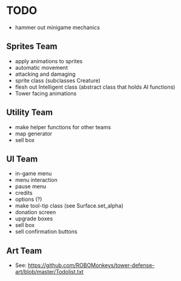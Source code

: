 # TODO

- hammer out minigame mechanics

## Sprites Team

- apply animations to sprites
- automatic movement
- attacking and damaging
- sprite class (subclasses Creature)
- flesh out Intelligent class (abstract class that holds AI functions)
- Tower facing animations

## Utility Team

- make helper functions for other teams
- map generator
- sell box

## UI Team

- in-game menu
- menu interaction
- pause menu
- credits
- options (?)
- make tool-tip class (see Surface.set_alpha)
- donation screen
- upgrade boxes
- sell box
- sell confirmation buttons

## Art Team

- See: <https://github.com/ROBOMonkeys/tower-defense-art/blob/master/Todolist.txt>